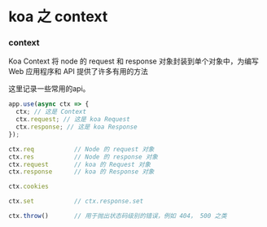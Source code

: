# koa 之 context

### context

Koa Context 将 node 的 request 和 response 对象封装到单个对象中，为编写 Web 应用程序和 API 提供了许多有用的方法

这里记录一些常用的api。
``` javascript
app.use(async ctx => {
  ctx; // 这是 Context
  ctx.request; // 这是 koa Request
  ctx.response; // 这是 koa Response
});
```

``` javascript
ctx.req           // Node 的 request 对象
ctx.res           // Node 的 response 对象
ctx.request       // koa 的 Request 对象
ctx.response      // koa 的 Response 对象

ctx.cookies       

ctx.set           // ctx.response.set

ctx.throw()       // 用于抛出状态码级别的错误，例如 404， 500 之类
```